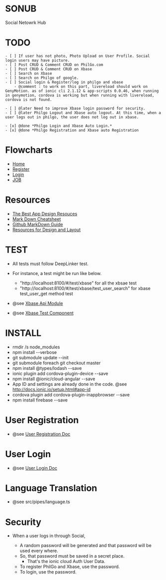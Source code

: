 
# SONUB


Social Netowrk Hub

# TODO

    - [ ] If user has not photo, Photo Upload on User Profile. Social login users may have picture.
    - [ ] Post CRUD & Comment CRUD on PhilGo.com
    - [ ] Post CRUD & Comment CRUD on Xbase
    - [ ] Search on Xbase
    - [ ] Search on Philgo of google.
    - [ ] Social login & Register/log in philgo and xbase 
        - @comment : to work on this part, livereload should work on GenyMotion. as of ionic cli 2.1.12 & app-scripts 0.0.46, when running in genymotion, cordova is working but when running with livereload, cordova is not found.

    - [ ] @later Need to improve Xbase login password for security.
    - [ ] @later Philgo Logout and Xbase auto logout. At this time, when a user logs out in philgo, the user does not log out in xbase.

    - [x] @done *Philgo Login and Xbase Auto Login.*
    - [x] @done *Philgo Registration and Xbase auto Registration

# Flowcharts


* [Home](https://docs.google.com/drawings/d/1vq_-wilfcf8XVJ-xC7CZagOiZ09LrjUEXcPJsrRltQ4/edit)
* [Register](https://docs.google.com/drawings/d/1Bw22pNiOE5jLUcLCUPVnxVidpg_mE_GCm2zPfCwQJdk/edit)
* [Login](https://docs.google.com/drawings/d/1KIF1dG8AqVWj5qQ6Y5PS3SeMZRJ50JAK5d1hdje4flc/edit)
* [JOB](https://docs.google.com/drawings/d/1oTbPXtTxVlZIzGnPcPzTIYC1d6bcL5vvxMCUpf8pxIs/edit)


# Resources

* [The Best App Design Resouces](https://market.ionic.io/themes)
* [Mark Down  Cheatsheet](https://github.com/adam-p/markdown-here/wiki/Markdown-Cheatsheet)
* [Github MarkDown Guide](https://guides.github.com/features/mastering-markdown/)
* [Resources for Design and Layout](https://drive.google.com/drive/u/0/folders/0B4u3qiWTgOC-UVA1ZkFkYjlQNk0)




# TEST

* All tests must follow DeepLinker test.
* For instance, a test might be run like below.

    * "http://localhost:8100/#/test/xbase" for all the xbsae test
    * "http://localhost:8100/#/test/xbase/test_user_search" for xbase test_user_get method test

* @see [Xbase Api Module](https://github.com/thruthesky/xbase-api/blob/master/xbase-api-module.ts)
* @see [Xbase Test Component](https://github.com/thruthesky/xbase-api/blob/master/xbase-test.ts)




# INSTALL

* rmdir /s node_modules
* npm install --verbose
* git submodule update --init
* git submodule foreach git checkout master
* npm install @types/lodash --save
* ionic plugin add cordova-plugin-device --save
* npm install @ionic/cloud-angular --save
* App ID and settings are already done in the code. @see http://docs.ionic.io/setup.html#app-id
* cordova plugin add cordova-plugin-inappbrowser --save
* npm install firebase --save



# User Registration

* @see [User Registration Doc](https://github.com/thruthesky/sonub/tree/master/src/pages/register)

# User Login

* @see [User Login Doc](https://github.com/thruthesky/sonub/tree/master/src/pages/login)



# Language Translation

* @see src/pipes/language.ts

# Security

* When a user logs in through Social,

    * A random password will be generated and that password will be used every where.
    * So, that password must be saved in a secret place.
        * That's the ionic cloud Auth User Data.
    * To register PhilGo and Xbase, use the password.
    * To login, use the password.
